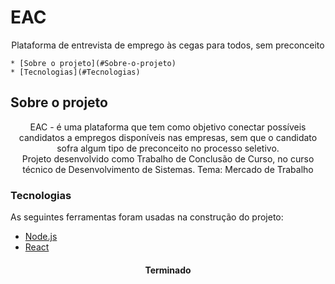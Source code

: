 # EAC

<p align="center">Plataforma de entrevista de emprego às cegas para todos, sem preconceito</p>

<!--ts-->
	* [Sobre o projeto](#Sobre-o-projeto)
	* [Tecnologias](#Tecnologias)
<!--te-->

## Sobre o projeto
<p align="center">
	EAC - é uma plataforma que tem como objetivo conectar possíveis candidatos a empregos disponíveis nas empresas, sem que o candidato sofra algum tipo de preconceito no processo seletivo.<br/>
	Projeto desenvolvido como Trabalho de Conclusão de Curso, no curso técnico de Desenvolvimento de Sistemas. Tema: Mercado de Trabalho 
</p>

### Tecnologias

As seguintes ferramentas foram usadas na construção do projeto:

- [Node.js](https://nodejs.org/en/)
- [React](https://pt-br.reactjs.org/)

<h4 align="center">Terminado</h4>
